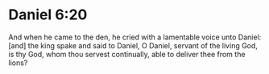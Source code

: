 # Daniel 6:20

And when he came to the den, he cried with a lamentable voice unto Daniel: [and] the king spake and said to Daniel, O Daniel, servant of the living God, is thy God, whom thou servest continually, able to deliver thee from the lions?